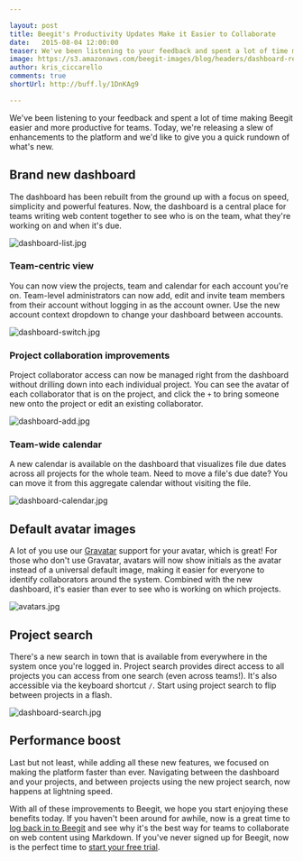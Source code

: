 ```yaml
---

layout: post
title: Beegit's Productivity Updates Make it Easier to Collaborate
date:   2015-08-04 12:00:00
teaser: We've been listening to your feedback and spent a lot of time making Beegit easier and more productive for teams. Today, we're releasing a slew of enhancements to the platform and we'd like to give you a quick rundown of what's new.
image: https://s3.amazonaws.com/beegit-images/blog/headers/dashboard-release.jpg
author: kris_ciccarello
comments: true
shortUrl: http://buff.ly/1DnKAg9

---
```


We've been listening to your feedback and spent a lot of time making Beegit easier and more productive for teams. Today, we're releasing a slew of enhancements to the platform and we'd like to give you a quick rundown of what's new.

## Brand new dashboard
The dashboard has been rebuilt from the ground up with a focus on speed, simplicity and powerful features. Now, the dashboard is a central place for teams writing web content together to see who is on the team, what they're working on and when it's due. 

![dashboard-list.jpg](https://ucarecdn.com/23d507c1-bfa5-49aa-8fb3-725970e4d266/)

### Team-centric view
You can now view the projects, team and calendar for each account you're on. Team-level administrators can now add, edit and invite team members from their account without logging in as the account owner. Use the new account context dropdown to change your dashboard between accounts.

![dashboard-switch.jpg](https://ucarecdn.com/98cc8854-4dc1-4de4-89d3-a41a5d9d27b1/)

### Project collaboration improvements
Project collaborator access can now be managed right from the dashboard without drilling down into each individual project. You can see the avatar of each collaborator that is on the project, and click the `+` to bring someone new onto the project or edit an existing collaborator.

![dashboard-add.jpg](https://ucarecdn.com/2937701c-379f-438a-8aa2-06c0ed41c2af/)

### Team-wide calendar
A new calendar is available on the dashboard that visualizes file due dates across all projects for the whole team. Need to move a file's due date? You can move it from this aggregate calendar without visiting the file. 

![dashboard-calendar.jpg](https://ucarecdn.com/86a20756-88ee-4328-9f48-7a4aff2160dd/)

## Default avatar images
A lot of you use our [Gravatar](https://en.gravatar.com/) support for your avatar, which is great! For those who don't use Gravatar, avatars will now show initials as the avatar instead of a universal default image, making it easier for everyone to identify collaborators around the system. Combined with the new dashboard, it's easier than ever to see who is working on which projects.

![avatars.jpg](https://ucarecdn.com/30a87188-b374-4c28-bc84-899ae13008de/)

## Project search
There's a new search in town that is available from everywhere in the system once you're logged in. Project search provides direct access to all projects you can access from one search (even across teams!). It's also accessible via the keyboard shortcut `/`. Start using project search to flip between projects in a flash.

![dashboard-search.jpg](https://ucarecdn.com/8d03a465-e3cc-414a-b5f0-9e678a8814f9/)

## Performance boost
Last but not least, while adding all these new features, we focused on making the platform faster than ever. Navigating between the dashboard and your projects, and between projects using the new project search, now happens at lightning speed.

With all of these improvements to Beegit, we hope you start enjoying these benefits today. If you haven't been around for awhile, now is a great time to [log back in to Beegit](https://beegit.com/login) and see why it's the best way for teams to collaborate on web content using Markdown. If you've never signed up for Beegit, now is the perfect time to [start your free trial](https://beegit.com/signup?plan=individual).
